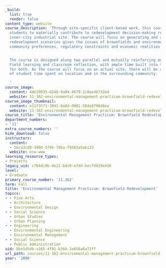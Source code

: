 ```yaml
---
_build:
  list: true
  render: false
content_type: website
course_description: 'Through site-specific client-based work, this course will allow
  students to materially contribute to redevelopment decision-making regarding a former
  inner-city industrial site. The course will focus on generating and analyzing pragmatic
  redevelopment scenarios given the issues of brownfields and environmental contamination,
  community preferences, regulatory constraints and economic realities.


  The course is designed along two parallel and mutually reinforcing educational tracks:
  Field learning and classroom reflection, with ample time built into the schedule
  for both. As the course will focus on an actual site, there will be a sizeable portion
  of student time spent on location and in the surrounding community.

  '
course_image:
  content: 4de10935-d240-9a94-4679-2c0ae48732ed
  website: 11-362-environmental-management-practicum-brownfield-redevelopment-fall-2006
course_image_thumbnail:
  content: e11f3571-3941-0a8d-0001-50de8790d8ea
  website: 11-362-environmental-management-practicum-brownfield-redevelopment-fall-2006
course_title: 'Environmental Management Practicum: Brownfield Redevelopment'
department_numbers:
- '11'
extra_course_numbers: ''
hide_download: false
instructors:
  content:
  - 56ca3cd8-390d-576b-79ba-f9363a5ab133
  website: ocw-www
learning_resource_types:
- Projects
legacy_uid: c704dc0b-de22-bdc0-e7dd-becfd829e436
level:
- Graduate
primary_course_number: '11.362'
term: Fall
title: 'Environmental Management Practicum: Brownfield Redevelopment'
topics:
- - Fine Arts
  - Architecture
  - Environmental Design
- - Social Science
  - Urban Studies
  - Urban Planning
- - Engineering
  - Environmental Engineering
  - Environmental Management
- - Social Science
  - Public Administration
uid: 8be5d5db-a165-4f91-b364-2e656a8a72ff
url_path: courses/11-362-environmental-management-practicum-brownfield-redevelopment-fall-2006
year: '2006'
---
```

